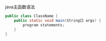 # 
java主函数语法
```java
public class ClassName {
    public static void main(String口 args) {
        program statements;
    }
}
```